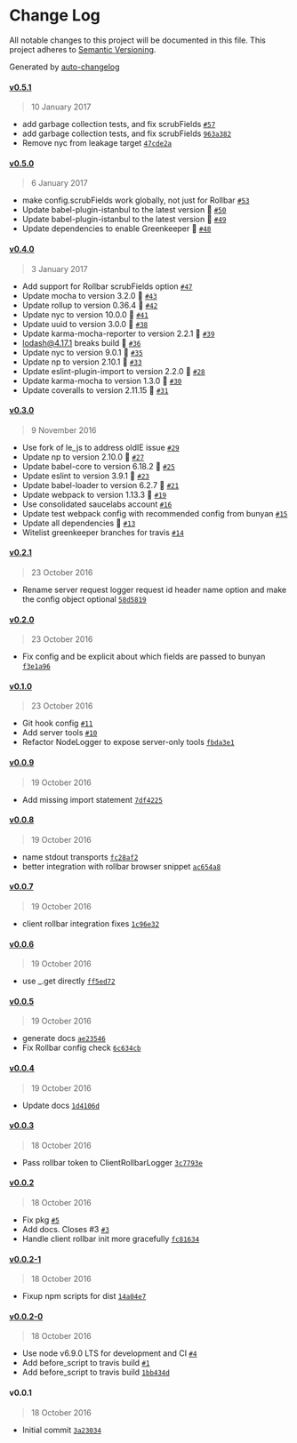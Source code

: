 # Change Log
All notable changes to this project will be documented in this file. This project adheres to [Semantic Versioning](http://semver.org/).

Generated by [auto-changelog](https://github.com/CookPete/auto-changelog)


#### [v0.5.1](https://github.com/wework/we-js-logger/compare/v0.5.0...v0.5.1)
> 10 January 2017

* add garbage collection tests, and fix scrubFields [`#57`](https://github.com/wework/we-js-logger/pull/57)
* add garbage collection tests, and fix scrubFields [`963a382`](https://github.com/wework/we-js-logger/commit/963a382055c2fa8863e1e6b55cc8e967d25cb4a4)
* Remove nyc from leakage target [`47cde2a`](https://github.com/wework/we-js-logger/commit/47cde2a9a1e87b3775ea245d0d102f1911aab68a)


#### [v0.5.0](https://github.com/wework/we-js-logger/compare/v0.4.0...v0.5.0)
> 6 January 2017

* make config.scrubFields work globally, not just for Rollbar [`#53`](https://github.com/wework/we-js-logger/pull/53)
* Update babel-plugin-istanbul to the latest version 🚀 [`#50`](https://github.com/wework/we-js-logger/pull/50)
* Update babel-plugin-istanbul to the latest version 🚀 [`#49`](https://github.com/wework/we-js-logger/pull/49)
* Update dependencies to enable Greenkeeper 🌴 [`#48`](https://github.com/wework/we-js-logger/pull/48)


#### [v0.4.0](https://github.com/wework/we-js-logger/compare/v0.3.0...v0.4.0)
> 3 January 2017

* Add support for Rollbar scrubFields option [`#47`](https://github.com/wework/we-js-logger/pull/47)
* Update mocha to version 3.2.0 🚀 [`#43`](https://github.com/wework/we-js-logger/pull/43)
* Update rollup to version 0.36.4 🚀 [`#42`](https://github.com/wework/we-js-logger/pull/42)
* Update nyc to version 10.0.0 🚀 [`#41`](https://github.com/wework/we-js-logger/pull/41)
* Update uuid to version 3.0.0 🚀 [`#38`](https://github.com/wework/we-js-logger/pull/38)
* Update karma-mocha-reporter to version 2.2.1 🚀 [`#39`](https://github.com/wework/we-js-logger/pull/39)
* lodash@4.17.1 breaks build 🚨 [`#36`](https://github.com/wework/we-js-logger/pull/36)
* Update nyc to version 9.0.1 🚀 [`#35`](https://github.com/wework/we-js-logger/pull/35)
* Update np to version 2.10.1 🚀 [`#33`](https://github.com/wework/we-js-logger/pull/33)
* Update eslint-plugin-import to version 2.2.0 🚀 [`#28`](https://github.com/wework/we-js-logger/pull/28)
* Update karma-mocha to version 1.3.0 🚀 [`#30`](https://github.com/wework/we-js-logger/pull/30)
* Update coveralls to version 2.11.15 🚀 [`#31`](https://github.com/wework/we-js-logger/pull/31)


#### [v0.3.0](https://github.com/wework/we-js-logger/compare/v0.2.1...v0.3.0)
> 9 November 2016

* Use fork of le_js to address oldIE issue [`#29`](https://github.com/wework/we-js-logger/pull/29)
* Update np to version 2.10.0 🚀 [`#27`](https://github.com/wework/we-js-logger/pull/27)
* Update babel-core to version 6.18.2 🚀 [`#25`](https://github.com/wework/we-js-logger/pull/25)
* Update eslint to version 3.9.1 🚀 [`#23`](https://github.com/wework/we-js-logger/pull/23)
* Update babel-loader to version 6.2.7 🚀 [`#21`](https://github.com/wework/we-js-logger/pull/21)
* Update webpack to version 1.13.3 🚀 [`#19`](https://github.com/wework/we-js-logger/pull/19)
* Use consolidated saucelabs account [`#16`](https://github.com/wework/we-js-logger/pull/16)
* Update test webpack config with recommended config from bunyan [`#15`](https://github.com/wework/we-js-logger/pull/15)
* Update all dependencies 🌴 [`#13`](https://github.com/wework/we-js-logger/pull/13)
* Witelist greenkeeper branches for travis [`#14`](https://github.com/wework/we-js-logger/pull/14)


#### [v0.2.1](https://github.com/wework/we-js-logger/compare/v0.2.0...v0.2.1)
> 23 October 2016

* Rename server request logger request id header name option and make the config object optional [`58d5819`](https://github.com/wework/we-js-logger/commit/58d581984caa03c468f4b5d05d7e2a61cc66374b)


#### [v0.2.0](https://github.com/wework/we-js-logger/compare/v0.1.0...v0.2.0)
> 23 October 2016

* Fix config and be explicit about which fields are passed to bunyan [`f3e1a96`](https://github.com/wework/we-js-logger/commit/f3e1a9681b0dab3292c89b3e6f419dc0ce5d2599)


#### [v0.1.0](https://github.com/wework/we-js-logger/compare/v0.0.9...v0.1.0)
> 23 October 2016

* Git hook config [`#11`](https://github.com/wework/we-js-logger/pull/11)
* Add server tools [`#10`](https://github.com/wework/we-js-logger/pull/10)
* Refactor NodeLogger to expose server-only tools [`fbda3e1`](https://github.com/wework/we-js-logger/commit/fbda3e1f528488061d774fa9a128d08f369ac492)


#### [v0.0.9](https://github.com/wework/we-js-logger/compare/v0.0.8...v0.0.9)
> 19 October 2016

* Add missing import statement [`7df4225`](https://github.com/wework/we-js-logger/commit/7df42251c1e07f9c7cbdd6ab5f9634a1dfcfeed3)


#### [v0.0.8](https://github.com/wework/we-js-logger/compare/v0.0.7...v0.0.8)
> 19 October 2016

* name stdout transports [`fc28af2`](https://github.com/wework/we-js-logger/commit/fc28af21e5197e73de124fbc86e6e612270b8f18)
* better integration with rollbar browser snippet [`ac654a8`](https://github.com/wework/we-js-logger/commit/ac654a851709a8d26ad8956393728687ec3f7951)


#### [v0.0.7](https://github.com/wework/we-js-logger/compare/v0.0.6...v0.0.7)
> 19 October 2016

* client rollbar integration fixes [`1c96e32`](https://github.com/wework/we-js-logger/commit/1c96e32cf27d1f4f970d726d5dd7b0197ed13d83)


#### [v0.0.6](https://github.com/wework/we-js-logger/compare/v0.0.5...v0.0.6)
> 19 October 2016

* use _.get directly [`ff5ed72`](https://github.com/wework/we-js-logger/commit/ff5ed722e99156387e74178b911f9452345c4a6f)


#### [v0.0.5](https://github.com/wework/we-js-logger/compare/v0.0.4...v0.0.5)
> 19 October 2016

* generate docs [`ae23546`](https://github.com/wework/we-js-logger/commit/ae2354626e00f65aa5feb15e5da0217f4d826179)
* Fix Rollbar config check [`6c634cb`](https://github.com/wework/we-js-logger/commit/6c634cb848e8d1f992ad93f0e1f091e3fc7c8a79)


#### [v0.0.4](https://github.com/wework/we-js-logger/compare/v0.0.3...v0.0.4)
> 19 October 2016

* Update docs [`1d4106d`](https://github.com/wework/we-js-logger/commit/1d4106d13e9597a55513ec44bf914e5b4108f980)


#### [v0.0.3](https://github.com/wework/we-js-logger/compare/v0.0.2...v0.0.3)
> 18 October 2016

* Pass rollbar token to ClientRollbarLogger [`3c7793e`](https://github.com/wework/we-js-logger/commit/3c7793e08716fe44134c82f6f79bcb29b3e03364)


#### [v0.0.2](https://github.com/wework/we-js-logger/compare/v0.0.2-1...v0.0.2)
> 18 October 2016

* Fix pkg [`#5`](https://github.com/wework/we-js-logger/pull/5)
* Add docs. Closes #3 [`#3`](https://github.com/wework/we-js-logger/issues/3)
* Handle client rollbar init more gracefully [`fc81634`](https://github.com/wework/we-js-logger/commit/fc81634f76dcb6df1e904c1ee2f6ecab1e9f1bc1)


#### [v0.0.2-1](https://github.com/wework/we-js-logger/compare/v0.0.2-0...v0.0.2-1)
> 18 October 2016

* Fixup npm scripts for dist [`14a04e7`](https://github.com/wework/we-js-logger/commit/14a04e7da7e060818ffa089cd70d5dc3cd835389)


#### [v0.0.2-0](https://github.com/wework/we-js-logger/compare/v0.0.1...v0.0.2-0)
> 18 October 2016

* Use node v6.9.0 LTS for development and CI [`#4`](https://github.com/wework/we-js-logger/pull/4)
* Add before_script to travis build [`#1`](https://github.com/wework/we-js-logger/pull/1)
* Add before_script to travis build [`1bb434d`](https://github.com/wework/we-js-logger/commit/1bb434dd3fef086e128e5d68acdb471ca7ba111d)


#### v0.0.1
> 18 October 2016

* Initial commit [`3a23034`](https://github.com/wework/we-js-logger/commit/3a23034cfa419603ca14ab2e472d2a348d3bee06)
